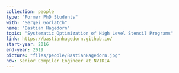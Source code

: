 ```yaml
---
collection: people
type: "Former PhD Students"
with: "Sergei Gorlatch"
name: "Bastian Hagedorn"
topic: "Systematic Optimization of High Level Stencil Programs"
link: https://bastianhagedorn.github.io/
start-year: 2016
end-year: 2019
picture: "files/people/BastianHagedorn.jpg"
now: Senior Compiler Engineer at NVIDIA
---
```

